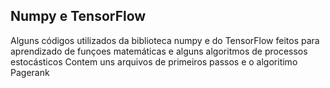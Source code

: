 ## Numpy e TensorFlow
Alguns códigos utilizados da biblioteca numpy e do TensorFlow feitos para aprendizado de funçoes matemáticas e alguns algoritmos de processos estocásticos
Contem uns arquivos de primeiros passos e o algoritimo Pagerank
